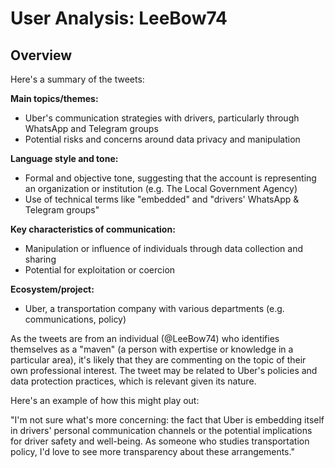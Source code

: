 # User Analysis: LeeBow74

## Overview

Here's a summary of the tweets:

**Main topics/themes:**

* Uber's communication strategies with drivers, particularly through WhatsApp and Telegram groups
* Potential risks and concerns around data privacy and manipulation

**Language style and tone:**

* Formal and objective tone, suggesting that the account is representing an organization or institution (e.g. The Local Government Agency)
* Use of technical terms like "embedded" and "drivers' WhatsApp &amp; Telegram groups"

**Key characteristics of communication:**

* Manipulation or influence of individuals through data collection and sharing
* Potential for exploitation or coercion

**Ecosystem/project:**

* Uber, a transportation company with various departments (e.g. communications, policy)

As the tweets are from an individual (@LeeBow74) who identifies themselves as a "maven" (a person with expertise or knowledge in a particular area), it's likely that they are commenting on the topic of their own professional interest. The tweet may be related to Uber's policies and data protection practices, which is relevant given its nature.

Here's an example of how this might play out:

"I'm not sure what's more concerning: the fact that Uber is embedding itself in drivers' personal communication channels or the potential implications for driver safety and well-being. As someone who studies transportation policy, I'd love to see more transparency about these arrangements."